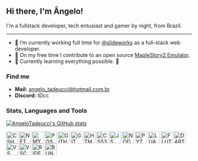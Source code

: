 ## Hi there, I'm Ângelo! <img src="https://raw.githubusercontent.com/jadilson12/jadilson12/master/assets/hi.gif" width="16">

I'm a fullstack developer, tech entusiast and gamer by night, from Brazil.

---

- 💼 I’m currently working full time for [@slideworks](<https://github.com/slideworks>) as a full-stack web developer.
- 🔭 On my free time I contribute to an open source [MapleStory2 Emulator](<https://github.com/AlanMorel/MapleServer2>).
- 🌱 Currently learning everything possible. 💭

### Find me

- **Mail:** angelo_tadeucci@hotmail.com.br
- **Discord:** tDcc

### Stats, Languages and Tools

[![AngeloTadeucci's GitHub stats](https://github-readme-stats.vercel.app/api?username=angelotadeucci&show_icons=true)](https://github.com/anuraghazra/github-readme-stats)

<img align="left" alt="CSHARP" width="32px" src="https://cdn.jsdelivr.net/gh/devicons/devicon/icons/csharp/csharp-original.svg" />
<img align="left" alt="NET" width="32px" src="https://cdn.jsdelivr.net/gh/devicons/devicon/icons/dot-net/dot-net-plain-wordmark.svg" />
<img align="left" alt="MYSQL" width="32px" src="https://cdn.jsdelivr.net/gh/devicons/devicon/icons/mysql/mysql-plain-wordmark.svg" />
<img align="left" alt="POSTGRESQL" width="32px" src="https://cdn.jsdelivr.net/gh/devicons/devicon/icons/postgresql/postgresql-plain-wordmark.svg" />
<img align="left" alt="GITHUB" width="32px" src="https://cdn.jsdelivr.net/gh/devicons/devicon/icons/github/github-original.svg" />
<img align="left" alt="GIT" width="32px" src="https://cdn.jsdelivr.net/gh/devicons/devicon/icons/git/git-plain-wordmark.svg" />
<img align="left" alt="HTML5" width="32px" src="https://cdn.jsdelivr.net/gh/devicons/devicon/icons/html5/html5-plain-wordmark.svg" />
<img align="left" alt="CSS3" width="32px" src="https://cdn.jsdelivr.net/gh/devicons/devicon/icons/css3/css3-plain-wordmark.svg" />
<img align="left" alt="JS" width="32px" src="https://cdn.jsdelivr.net/gh/devicons/devicon/icons/javascript/javascript-original.svg" />
<img align="left" alt="NODEJS" width="32px" src="https://cdn.jsdelivr.net/gh/devicons/devicon/icons/nodejs/nodejs-plain-wordmark.svg" />
<img align="left" alt="PYTHON" width="32px" src="https://cdn.jsdelivr.net/gh/devicons/devicon/icons/python/python-plain-wordmark.svg" />
<img align="left" alt="LUA" width="32px" src="https://cdn.jsdelivr.net/gh/devicons/devicon/icons/lua/lua-plain-wordmark.svg" />
<img align="left" alt="FLUTTER" width="32px" src="https://cdn.jsdelivr.net/gh/devicons/devicon/icons/flutter/flutter-original.svg" />
<img align="left" alt="DART" width="32px" src="https://cdn.jsdelivr.net/gh/devicons/devicon/icons/dart/dart-plain-wordmark.svg" />
<img align="left" alt="VS" width="32px" src="https://cdn.jsdelivr.net/gh/devicons/devicon/icons/visualstudio/visualstudio-plain.svg" />
<img align="left" alt="VSCODE" width="32px" src="https://cdn.jsdelivr.net/gh/devicons/devicon/icons/vscode/vscode-original.svg" />
<img align="left" alt="RIDER" width="32px" src="https://resources.jetbrains.com/storage/products/rider/img/meta/rider_logo_300x300.png" />
<img align="left" alt="BUN" width="32px" src="https://cdn.jsdelivr.net/gh/devicons/devicon@latest/icons/bun/bun-original.svg" />
          
